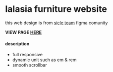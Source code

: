 # lalasia furniture website
this web design is from [sicle team](https://www.figma.com/community/file/1129496513774660135) figma comunity

**VIEW PAGE [HERE](https://suarnaya.github.io/lalasia)**

#### description
- full responsive
- dynamic unit such as em & rem
- smooth scrollbar